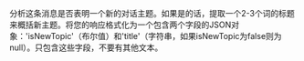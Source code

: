 分析这条消息是否表明一个新的对话主题。如果是的话，提取一个2-3个词的标题来概括新主题。将您的响应格式化为一个包含两个字段的JSON对象：'isNewTopic'（布尔值）和'title'（字符串，如果isNewTopic为false则为null）。只包含这些字段，不要有其他文本。